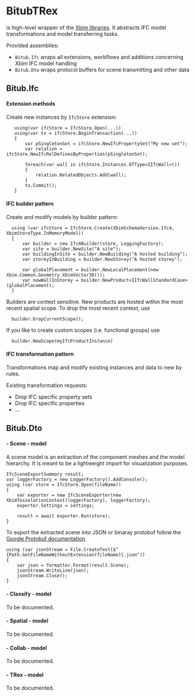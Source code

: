 # BitubTRex

is high-level wrapper of the [Xbim libraries](https://github.com/xBimTeam).
It abstracts IFC model transformations and model transferring tasks.

Provided assemblies:
- ```Bitub.Ifc``` wraps all extensions, workflows and additions concerning Xbim IFC model handling 
- ```Bitub.Dto``` wraps protocol buffers for scene transmitting and other data

## Bitub.Ifc
#### Extension methods

 Create new instances by ```IfcStore``` extension:
 ```
    using(var ifcStore = IfcStore.Open(...))
    using(var tx = ifcStore.BeginTransaction(...))
    {
        var pSingletonSet = ifcStore.NewIfcPropertySet("My new set");
        var relation = ifcStore.NewIfcRelDefinesByProperties(pSingletonSet);

        foreach(var wall in ifcStore.Instances.OfType<IIfcWall>())
        {
            relation.RelatedObjects.Add(wall);
        }
        tx.Commit();
    }
 ```

#### IFC builder pattern

  Create and modify models by builder pattern:
  ```
    using (var ifcStore = IfcStore.Create(XbimSchemaVersion.Ifc4, XbimStoreType.InMemoryModel))
    {
        var builder = new Ifc4Builder(store, LoggingFactory);
        var site = builder.NewSite("A site");
        var buildingInSite = builder.NewBuilding("A hosted building");
        var storeyInBuilding = builder.NewStorey("A hosted storey");

        var globalPlacement = builder.NewLocalPlacement(new Xbim.Common.Geometry.XbimVector3D());
        var newWallInStorey = builder.NewProduct<IIfcWallStandardCase>(globalPlacement);
    }
  ```

  Builders are context sensitive. New products are hosted within the most recent spatial scope.
  To drop the most recent context, use
  ```
    builder.DropCurrentScope();
  ```
  If you like to create custom scopes (i.e. functional groups) use
  ```
    builder.NewScope(myIfcProductInstance)
  ```

#### IFC transformation pattern

 Transformations map and modify existing instances and data to new by rules.

 Existing transformation requests:
 - Drop IFC specific property sets
 - Drop IFC specific properties
 - ...

## Bitub.Dto
#### - Scene - model

 A scene model is an extraction of the component meshes and the model hierarchy. It is
meant to be a lightweight import for visualization purposes.

```
IfcSceneExportSummary result;
var loggerFactory = new LoggerFactory().AddConsole();
using (var store = IfcStore.Open(fileName))
{
    var exporter = new IfcSceneExporter(new XbimTesselationContext(loggerFactory), loggerFactory);
    exporter.Settings = settings;

    result = await exporter.Run(store);
}
```

To export the extracted scene into JSON or binaray protobuf follow the [Google Protobuf documentation](https://developers.google.com/protocol-buffers).

```
using (var jsonStream = File.CreateText($"{Path.GetFileNameWithoutExtension(fileName)}.json"))
{
    var json = formatter.Format(result.Scene);
    jsonStream.WriteLine(json);
    jsonStream.Close();    
}
```

#### - Classify - model
To be documented.

#### - Spatial - model
To be documented.

#### - Collab - model
To be documented.

#### - TRex - model
To be documented.
